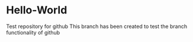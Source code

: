 # Hello-World
Test repository for github
This branch has been created to test the branch functionality of github
